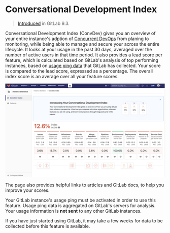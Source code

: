 # Conversational Development Index

> [Introduced][ce-30469] in GitLab 9.3.

Conversational Development Index (ConvDev) gives you an overview of your entire
instance's adption of [Concurrent DevOps](https://about.gitlab.com/concurrent-devops/) from planing to monitoring, while 
being able to manage and secure your across the entire lifecycle. It looks at your usage in the
past 30 days, averaged over the number of active users in that time period. It also
provides a lead score per feature, which is calculated based on GitLab's analysis
of top performing instances, based on [usage ping data][ping] that GitLab has
collected. Your score is compared to the lead score, expressed as a percentage.
The overall index score is an average over all your feature scores.

![ConvDev index](img/convdev_index.png)

The page also provides helpful links to articles and GitLab docs, to help you
improve your scores.

Your GitLab instance's usage ping must be activated in order to use this feature.
Usage ping data is aggregated on GitLab's servers for analysis. Your usage
information is **not sent** to any other GitLab instances.

If you have just started using GitLab, it may take a few weeks for data to be
collected before this feature is available.

[ce-30469]: https://gitlab.com/gitlab-org/gitlab-ce/issues/30469
[ping]: ../admin_area/settings/usage_statistics.md#usage-ping

